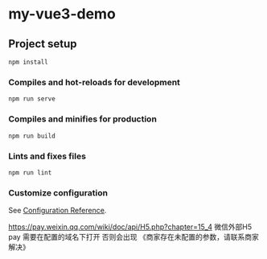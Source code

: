 # my-vue3-demo

## Project setup
```
npm install
```

### Compiles and hot-reloads for development
```
npm run serve
```

### Compiles and minifies for production
```
npm run build
```

### Lints and fixes files
```
npm run lint
```

### Customize configuration
See [Configuration Reference](https://cli.vuejs.org/config/).


https://pay.weixin.qq.com/wiki/doc/api/H5.php?chapter=15_4
微信外部H5 pay 需要在配置的域名下打开 否则会出现  《商家存在未配置的参数，请联系商家解决》
